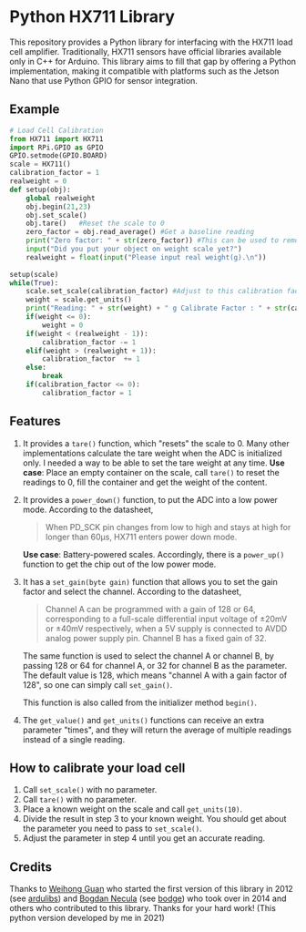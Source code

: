 # Python HX711 Library

This repository provides a Python library for interfacing with the HX711 load cell amplifier. Traditionally, HX711 sensors have official libraries available only in C++ for Arduino. This library aims to fill that gap by offering a Python implementation, making it compatible with platforms such as the Jetson Nano that use Python GPIO for sensor integration.
## Example

```python
# Load Cell Calibration
from HX711 import HX711
import RPi.GPIO as GPIO
GPIO.setmode(GPIO.BOARD)
scale = HX711()
calibration_factor = 1
realweight = 0
def setup(obj):
    global realweight
    obj.begin(21,23) 
    obj.set_scale()
    obj.tare()   #Reset the scale to 0  
    zero_factor = obj.read_average() #Get a baseline reading
    print("Zero factor: " + str(zero_factor)) #This can be used to remove the need to tare the scale. Useful in permanent scale projects.
    input("Did you put your object on weight scale yet?")
    realweight = float(input("Please input real weight(g).\n"))
    
setup(scale)
while(True):
    scale.set_scale(calibration_factor) #Adjust to this calibration factor
    weight = scale.get_units()
    print("Reading: " + str(weight) + " g Calibrate Factor : " + str(calibration_factor))
    if(weight <= 0):
        weight = 0
    if(weight < (realweight - 1)):
        calibration_factor -= 1
    elif(weight > (realweight + 1)):
        calibration_factor  += 1
    else:
        break
    if(calibration_factor <= 0):
        calibration_factor = 1
```

## Features
1. It provides a `tare()` function, which "resets" the scale to 0. Many other
   implementations calculate the tare weight when the ADC is initialized only.
   I needed a way to be able to set the tare weight at any time.
   **Use case**: Place an empty container on the scale, call `tare()` to reset
   the readings to 0, fill the container and get the weight of the content.

2. It provides a `power_down()` function, to put the ADC into a low power mode.
   According to the datasheet,
   > When PD_SCK pin changes from low to high and stays at high
   > for longer than 60μs, HX711 enters power down mode.

   **Use case**: Battery-powered scales. Accordingly, there is a `power_up()`
   function to get the chip out of the low power mode.

3. It has a `set_gain(byte gain)` function that allows you to set the gain factor
   and select the channel. According to the datasheet,
   > Channel A can be programmed with a gain of 128 or 64, corresponding to
   a full-scale differential input voltage of ±20mV or ±40mV respectively, when
   a 5V supply is connected to AVDD analog power supply pin. Channel B has
   a fixed gain of 32.

   The same function is used to select the channel A or channel B, by passing
   128 or 64 for channel A, or 32 for channel B as the parameter. The default
   value is 128, which means "channel A with a gain factor of 128", so one can
   simply call `set_gain()`.

   This function is also called from the initializer method `begin()`.

4. The `get_value()` and `get_units()` functions can receive an extra parameter "times",
   and they will return the average of multiple readings instead of a single reading.


## How to calibrate your load cell
1. Call `set_scale()` with no parameter.
2. Call `tare()` with no parameter.
3. Place a known weight on the scale and call `get_units(10)`.
4. Divide the result in step 3 to your known weight. You should
   get about the parameter you need to pass to `set_scale()`.
5. Adjust the parameter in step 4 until you get an accurate reading.

## Credits

Thanks to [Weihong Guan](https://github.com/aguegu) who started the first version of this library in 2012 (see [ardulibs](https://github.com/aguegu/ardulibs/tree/master/hx711)) and [Bogdan Necula](https://github.com/bogde) (see [bodge](https://github.com/bogde/HX711)) who took over in 2014 and others who contributed to this library. Thanks for your hard work! (This python version developed by me in 2021)